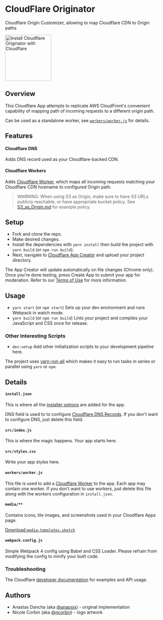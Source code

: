 # CloudFlare Originator
Cloudflare Origin Customizer, allowing to map Cloudflare CDN to Origin paths

<a href="https://www.cloudflare.com/apps/cloudflare-originator/install?source=button">
  <img
    src="https://install.cloudflareapps.com/install-button.png"
    alt="Install Cloudflare Originator with Cloudflare"
    border="0"
    width="150">
</a>

## Overview

This Cloudflare App attempts to replicate AWS CloudFront's convenient capability of mapping path of incoming requests to a different origin path.

Can be used as a standalone worker, see [`workers/worker.js`](./workers/worker.js) for details.

## Features

#### Cloudflare DNS

Adds DNS record used as your Cloudflare-backed CDN.

#### Cloudflare Workers

Adds [Cloudflare Worker](https://developers.cloudflare.com/workers/), which maps all incoming requests matching your Cloudflare CDN hostname to configured Origin path.

> WARNING: When using S3 as Origin, make sure to have S3 URLs publicly reachable, or have appropriate bucket policy. See [S3_as_Origin.md](./S3_as_Origin.md) for example policy.

## Setup

- Fork and clone the repo.
- Make desired changes.
- Install the dependencies with `yarn install` then build the project with `yarn build` (or `npm run build`).
- Next, navigate to [Cloudflare App Creator](https://www.cloudflare.com/apps/developer/app-creator) and upload your project directory.

The App Creator will update automatically on file changes (Chrome only). Once you're done testing, press Create App to submit your app for moderation. Refer to our [Terms of Use](https://www.cloudflare.com/apps/developer/docs/resources/terms-of-use) for more information.

## Usage

- `yarn start` (or `npm start`) Sets up your dev environment and runs Webpack in watch mode.
- `yarn build` (or `npm run build`) Lints your project and compiles your JavaScript and CSS once for release.

### Other Interesting Scripts

- `dev:setup` Add other initialization scripts to your development pipeline here.

The project uses [yarn-run-all](https://www.npmjs.com/package/yarn-run-all) which makes it easy to run tasks in series or parallel using `yarn` or `npm`.

## Details

#### `install.json`

This is where all the [installer options](https://www.cloudflare.com/apps/developer/docs/install-json) are added for the app.

DNS field is used to to configure [Cloudflare DNS Records](https://api.cloudflare.com/#dns-records-for-a-zone-properties). If you don't want to configure DNS, just delete this field.

#### `src/index.js`

This is where the magic happens. Your app starts here.

#### `src/styles.css`

Write your app styles here.

#### `workers/worker.js`

This file is used to add a [Cloudflare Worker](https://developers.cloudflare.com/workers/) to the app. Each app may contain one worker. If you don't want to use workers, just delete this file along with the workers configuration in `install.json`.

#### `media/**`

Contains icons, tile images, and screenshots used in your Cloudflare Apps page.

[Download <code class="inline">media-templates.sketch</code>](https://github.com/CloudflareApps/MediaTemplates/raw/master/media-templates.sketch)

#### `webpack.config.js`

Simple Webpack 4 config using Babel and CSS Loader. Please refrain from modifying the config to minify your built code.

### Troubleshooting

The Cloudflare [developer documentation](https://www.cloudflare.com/apps/developer/docs/getting-started) for examples and API usage.


## Authors

- Anastas Dancha (aka [@anapsix](https://github.com/anapsix)) - original implementation
- Nicole Corbin (aka [@ncorbin](https://github.com/ncorbin)) - logo artwork

